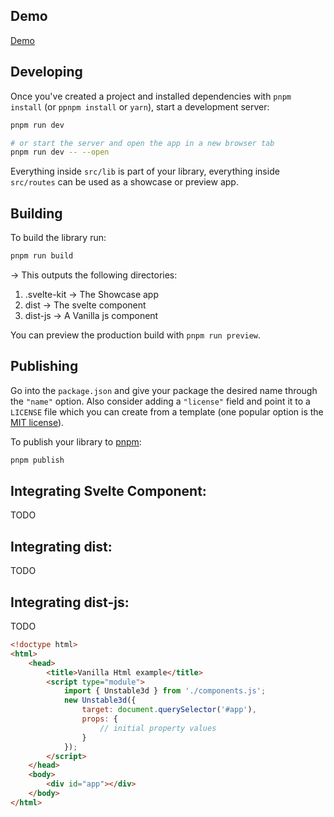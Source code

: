 ## Demo
<a href="https://jonasleonhard.github.io/video-scroller/versions/0.0.1/dist-demo/">Demo</a>


## Developing

Once you've created a project and installed dependencies with `pnpm install` (or `ppnpm install` or `yarn`), start a development server:

```bash
pnpm run dev

# or start the server and open the app in a new browser tab
pnpm run dev -- --open
```

Everything inside `src/lib` is part of your library, everything inside `src/routes` can be used as a showcase or preview app.

## Building

To build the library run:

```bash
pnpm run build
```

-> This outputs the following directories:
1. .svelte-kit -> The Showcase app
2. dist -> The svelte component
3. dist-js -> A Vanilla js component

You can preview the production build with `pnpm run preview`.

## Publishing

Go into the `package.json` and give your package the desired name through the `"name"` option. Also consider adding a `"license"` field and point it to a `LICENSE` file which you can create from a template (one popular option is the [MIT license](https://opensource.org/license/mit/)).

To publish your library to [pnpm](https://www.pnpmjs.com):

```bash
pnpm publish
```

## Integrating Svelte Component:

TODO

## Integrating dist:
TODO

## Integrating dist-js:
TODO
```html
<!doctype html>
<html>
	<head>
		<title>Vanilla Html example</title>
		<script type="module">
			import { Unstable3d } from './components.js';
			new Unstable3d({
				target: document.querySelector('#app'),
				props: {
					// initial property values
				}
			});
		</script>
	</head>
	<body>
		<div id="app"></div>
	</body>
</html>
```
